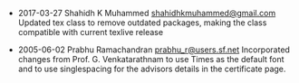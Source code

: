 - 2017-03-27  Shahidh K Muhammed <shahidhkmuhammed@gmail.com>
  Updated tex class to remove outdated packages, making the class
  compatible with current texlive release

- 2005-06-02  Prabhu Ramachandran  <prabhu_r@users.sf.net> 
  Incorporated changes from Prof. G. Venkatarathnam to use Times
  as the default font and to use singlespacing for the advisors
  details in the certificate page.
